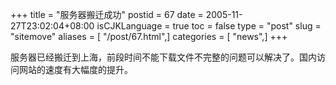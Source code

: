 +++
title = "服务器搬迁成功"
postid = 67
date = 2005-11-27T23:02:04+08:00
isCJKLanguage = true
toc = false
type = "post"
slug = "sitemove"
aliases = [ "/post/67.html",]
categories = [ "news",]
+++


服务器已经搬迁到上海，前段时间不能下载文件不完整的问题可以解决了。国内访问网站的速度有大幅度的提升。

